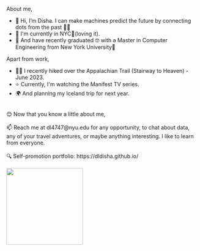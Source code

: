About me,
- 👋 Hi, I’m Disha. I can make machines predict the future by connecting dots from the past 👀👾
- 📍 I'm currently in NYC🗽(loving it).
- 🌱 And have recently graduated 🤓 with a Master in Computer Engineering from New York University💜

Apart from work, 
- 🧗🏽 I recently hiked over the Appalachian Trail (Stairway to Heaven) - June 2023.
- ⭐ Currently, I'm watching the Manifest TV series.
- 🌍 And planning my Iceland trip for next year.

<br>
😊 Now that you know a little about me,
<br>
<br>
📫 Reach me at dl4747@nyu.edu for any opportunity, to chat about data, any of your travel adventures, or maybe anything interesting. I like to learn from everyone.  
<br>
<br>
🔍 Self-promotion portfolio: https://dldisha.github.io/
<br>
<br>


<a href="https://github.com/dldisha/convoychat">
  <img height=200 align="center" src="https://github-readme-stats.vercel.app/api/top-langs?username=dldisha&layout=compact&langs_count=8&card_width=320" />
</a>


<!---
dldisha/dldisha is a ✨ special ✨ repository because its `README.md` (this file) appears on your GitHub profile.
You can click the Preview link to take a look at your changes.
--->
